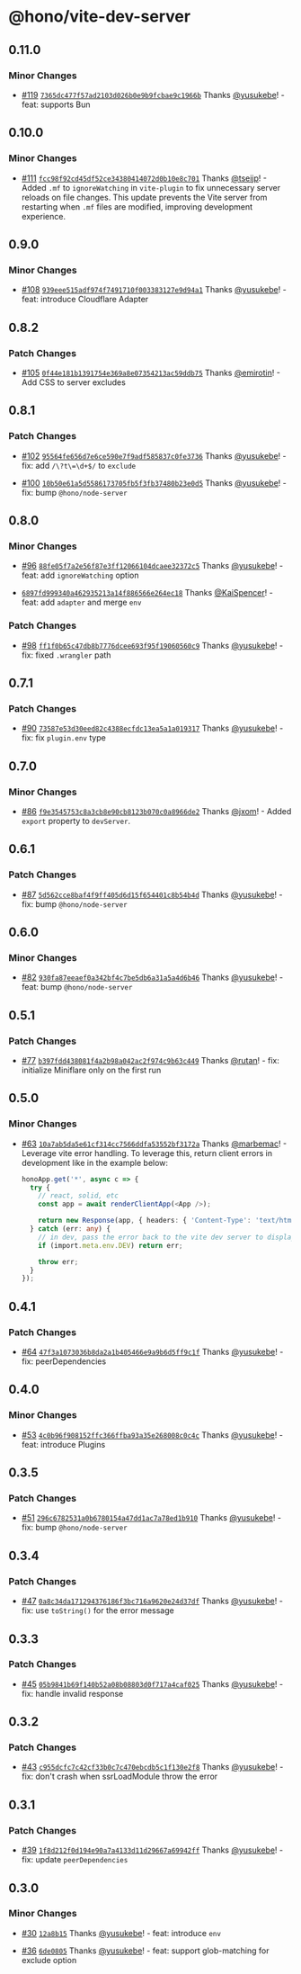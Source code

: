 # @hono/vite-dev-server

## 0.11.0

### Minor Changes

- [#119](https://github.com/honojs/vite-plugins/pull/119) [`7365dc477f57ad2103d026b0e9b9fcbae9c1966b`](https://github.com/honojs/vite-plugins/commit/7365dc477f57ad2103d026b0e9b9fcbae9c1966b) Thanks [@yusukebe](https://github.com/yusukebe)! - feat: supports Bun

## 0.10.0

### Minor Changes

- [#111](https://github.com/honojs/vite-plugins/pull/111) [`fcc98f92cd45df52ce34380414072d0b10e8c701`](https://github.com/honojs/vite-plugins/commit/fcc98f92cd45df52ce34380414072d0b10e8c701) Thanks [@tseijp](https://github.com/tseijp)! - Added `.mf` to `ignoreWatching` in `vite-plugin` to fix unnecessary server reloads on file changes. This update prevents the Vite server from restarting when `.mf` files are modified, improving development experience.

## 0.9.0

### Minor Changes

- [#108](https://github.com/honojs/vite-plugins/pull/108) [`939eee515adf974f7491710f003383127e9d94a1`](https://github.com/honojs/vite-plugins/commit/939eee515adf974f7491710f003383127e9d94a1) Thanks [@yusukebe](https://github.com/yusukebe)! - feat: introduce Cloudflare Adapter

## 0.8.2

### Patch Changes

- [#105](https://github.com/honojs/vite-plugins/pull/105) [`0f44e181b1391754e369a8e07354213ac59ddb75`](https://github.com/honojs/vite-plugins/commit/0f44e181b1391754e369a8e07354213ac59ddb75) Thanks [@emirotin](https://github.com/emirotin)! - Add CSS to server excludes

## 0.8.1

### Patch Changes

- [#102](https://github.com/honojs/vite-plugins/pull/102) [`95564fe656d7e6ce590e7f9adf585837c0fe3736`](https://github.com/honojs/vite-plugins/commit/95564fe656d7e6ce590e7f9adf585837c0fe3736) Thanks [@yusukebe](https://github.com/yusukebe)! - fix: add `/\?t\=\d+$/` to `exclude`

- [#100](https://github.com/honojs/vite-plugins/pull/100) [`10b50e61a5d5586173705fb5f3fb37480b23e0d5`](https://github.com/honojs/vite-plugins/commit/10b50e61a5d5586173705fb5f3fb37480b23e0d5) Thanks [@yusukebe](https://github.com/yusukebe)! - fix: bump `@hono/node-server`

## 0.8.0

### Minor Changes

- [#96](https://github.com/honojs/vite-plugins/pull/96) [`88fe05f7a2e56f87e3ff12066104dcaee32372c5`](https://github.com/honojs/vite-plugins/commit/88fe05f7a2e56f87e3ff12066104dcaee32372c5) Thanks [@yusukebe](https://github.com/yusukebe)! - feat: add `ignoreWatching` option

- [`6897fd999340a462935213a14f886566e264ec18`](https://github.com/honojs/vite-plugins/commit/6897fd999340a462935213a14f886566e264ec18) Thanks [@KaiSpencer](https://github.com/KaiSpencer)! - feat: add `adapter` and merge `env`

### Patch Changes

- [#98](https://github.com/honojs/vite-plugins/pull/98) [`ff1f0b65c47db8b7776dcee693f95f19060560c9`](https://github.com/honojs/vite-plugins/commit/ff1f0b65c47db8b7776dcee693f95f19060560c9) Thanks [@yusukebe](https://github.com/yusukebe)! - fix: fixed `.wrangler` path

## 0.7.1

### Patch Changes

- [#90](https://github.com/honojs/vite-plugins/pull/90) [`73587e53d30eed82c4388ecfdc13ea5a1a019317`](https://github.com/honojs/vite-plugins/commit/73587e53d30eed82c4388ecfdc13ea5a1a019317) Thanks [@yusukebe](https://github.com/yusukebe)! - fix: fix `plugin.env` type

## 0.7.0

### Minor Changes

- [#86](https://github.com/honojs/vite-plugins/pull/86) [`f9e3545753c8a3cb8e90cb8123b070c0a8966de2`](https://github.com/honojs/vite-plugins/commit/f9e3545753c8a3cb8e90cb8123b070c0a8966de2) Thanks [@jxom](https://github.com/jxom)! - Added `export` property to `devServer`.

## 0.6.1

### Patch Changes

- [#87](https://github.com/honojs/vite-plugins/pull/87) [`5d562cce8baf4f9ff405d6d15f654401c8b54b4d`](https://github.com/honojs/vite-plugins/commit/5d562cce8baf4f9ff405d6d15f654401c8b54b4d) Thanks [@yusukebe](https://github.com/yusukebe)! - fix: bump `@hono/node-server`

## 0.6.0

### Minor Changes

- [#82](https://github.com/honojs/vite-plugins/pull/82) [`930fa87eeaef0a342bf4c7be5db6a31a5a4d6b46`](https://github.com/honojs/vite-plugins/commit/930fa87eeaef0a342bf4c7be5db6a31a5a4d6b46) Thanks [@yusukebe](https://github.com/yusukebe)! - feat: bump `@hono/node-server`

## 0.5.1

### Patch Changes

- [#77](https://github.com/honojs/vite-plugins/pull/77) [`b397fdd438081f4a2b98a042ac2f974c9b63c449`](https://github.com/honojs/vite-plugins/commit/b397fdd438081f4a2b98a042ac2f974c9b63c449) Thanks [@rutan](https://github.com/rutan)! - fix: initialize Miniflare only on the first run

## 0.5.0

### Minor Changes

- [#63](https://github.com/honojs/vite-plugins/pull/63) [`10a7ab5da5e61cf314cc7566ddfa53552bf3172a`](https://github.com/honojs/vite-plugins/commit/10a7ab5da5e61cf314cc7566ddfa53552bf3172a) Thanks [@marbemac](https://github.com/marbemac)! - Leverage vite error handling. To leverage this, return client errors in development like in the example below:

  ```ts
  honoApp.get('*', async c => {
    try {
      // react, solid, etc
      const app = await renderClientApp(<App />);

      return new Response(app, { headers: { 'Content-Type': 'text/html' } });
    } catch (err: any) {
      // in dev, pass the error back to the vite dev server to display in the error overlay
      if (import.meta.env.DEV) return err;

      throw err;
    }
  });
  ```

## 0.4.1

### Patch Changes

- [#64](https://github.com/honojs/vite-plugins/pull/64) [`47f3a1073036b8da2a1b405466e9a9b6d5ff9c1f`](https://github.com/honojs/vite-plugins/commit/47f3a1073036b8da2a1b405466e9a9b6d5ff9c1f) Thanks [@yusukebe](https://github.com/yusukebe)! - fix: peerDependencies

## 0.4.0

### Minor Changes

- [#53](https://github.com/honojs/vite-plugins/pull/53) [`4c0b96f908152ffc366ffba93a35e268008c0c4c`](https://github.com/honojs/vite-plugins/commit/4c0b96f908152ffc366ffba93a35e268008c0c4c) Thanks [@yusukebe](https://github.com/yusukebe)! - feat: introduce Plugins

## 0.3.5

### Patch Changes

- [#51](https://github.com/honojs/vite-plugins/pull/51) [`296c6782531a0b6780154a47dd1ac7a78ed1b910`](https://github.com/honojs/vite-plugins/commit/296c6782531a0b6780154a47dd1ac7a78ed1b910) Thanks [@yusukebe](https://github.com/yusukebe)! - fix: bump `@hono/node-server`

## 0.3.4

### Patch Changes

- [#47](https://github.com/honojs/vite-plugins/pull/47) [`0a8c34da171294376186f3bc716a9620e24d37df`](https://github.com/honojs/vite-plugins/commit/0a8c34da171294376186f3bc716a9620e24d37df) Thanks [@yusukebe](https://github.com/yusukebe)! - fix: use `toString()` for the error message

## 0.3.3

### Patch Changes

- [#45](https://github.com/honojs/vite-plugins/pull/45) [`05b9841b69f140b52a08b08803d0f717a4caf025`](https://github.com/honojs/vite-plugins/commit/05b9841b69f140b52a08b08803d0f717a4caf025) Thanks [@yusukebe](https://github.com/yusukebe)! - fix: handle invalid response

## 0.3.2

### Patch Changes

- [#43](https://github.com/honojs/vite-plugins/pull/43) [`c955dcfc7c42cf33b0c7c470ebcdb5c1f130e2f8`](https://github.com/honojs/vite-plugins/commit/c955dcfc7c42cf33b0c7c470ebcdb5c1f130e2f8) Thanks [@yusukebe](https://github.com/yusukebe)! - fix: don't crash when ssrLoadModule throw the error

## 0.3.1

### Patch Changes

- [#39](https://github.com/honojs/vite-plugins/pull/39) [`1f8d212f0d194e90a7a4133d11d29667a69942ff`](https://github.com/honojs/vite-plugins/commit/1f8d212f0d194e90a7a4133d11d29667a69942ff) Thanks [@yusukebe](https://github.com/yusukebe)! - fix: update `peerDependencies`

## 0.3.0

### Minor Changes

- [#30](https://github.com/honojs/vite-plugins/pull/30) [`12a8b15`](https://github.com/honojs/vite-plugins/commit/12a8b15f9d7347d622342e8dd0466ed1f56b0e4d) Thanks [@yusukebe](https://github.com/yusukebe)! - feat: introduce `env`

- [#36](https://github.com/honojs/vite-plugins/pull/36) [`6de0805`](https://github.com/honojs/vite-plugins/commit/6de08051e79f3b3dbebb7943dcb401ef47875b67) Thanks [@yusukebe](https://github.com/yusukebe)! - feat: support glob-matching for exclude option
